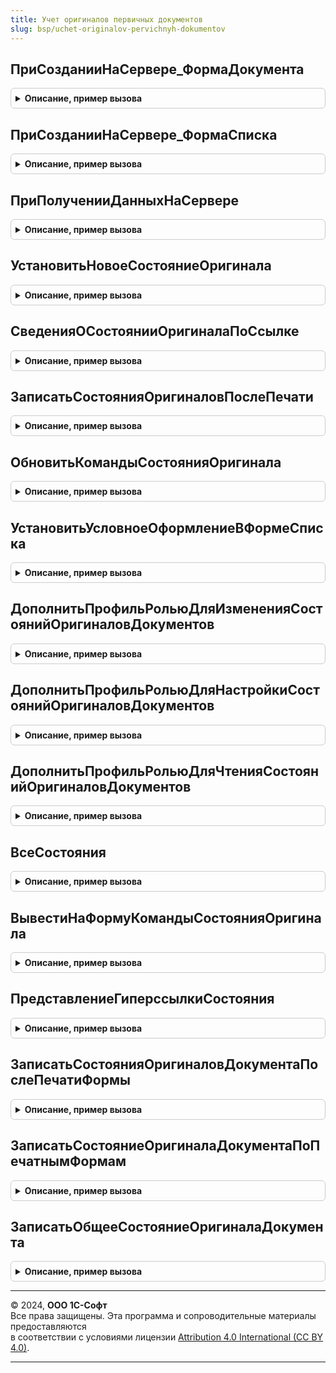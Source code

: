 ```yaml
---
title: Учет оригиналов первичных документов
slug: bsp/uchet-originalov-pervichnyh-dokumentov
---
```



## ПриСозданииНаСервере_ФормаДокумента
<details style="margin: 1em 0; padding: 0.5em; border: 1px solid #ccc; border-radius: 6px;">

<summary style="font-weight: bold; cursor: pointer;">Описание, пример вызова</summary>

```bsl

// Обработчик события "ПриСозданииНаСервере" формы документа.
//
// Параметры:
//  Форма - ФормаКлиентскогоПриложения:
//   * Объект - ДанныеФормыСтруктура, ДокументОбъект - основной реквизит формы.
//  Расположение - ГруппаФормы - группа, в которой будет располагаться надпись о текущем состоянии оригинала.
//		           Если Неопределено, тогда надпись будет расположена в нижнем правом углу формы. Необязательный.
//
Процедура ПриСозданииНаСервере_ФормаДокумента(Форма, Расположение = Неопределено) Экспорт
```

Пример вызова
```bsl
УчетОригиналовПервичныхДокументов.ПриСозданииНаСервере_ФормаДокумента(Форма, Расположение);
```
</details>

## ПриСозданииНаСервере_ФормаСписка
<details style="margin: 1em 0; padding: 0.5em; border: 1px solid #ccc; border-radius: 6px;">

<summary style="font-weight: bold; cursor: pointer;">Описание, пример вызова</summary>

```bsl

// Обработчик события "ПриСозданииНаСервере" формы списка.
//
// Параметры:
//  Форма - ФормаКлиентскогоПриложения - форма списка документа.
//  Список - ТаблицаФормы - основной список формы.
//  Расположение - ПолеФормы - колонка списка, перед которой будут располагаться новые колонки состояний.
//		                       Если Неопределено, тогда колонки будут расположены в конце списка. Необязательный.
//
Процедура ПриСозданииНаСервере_ФормаСписка(Форма, Список, Расположение = Неопределено) Экспорт
```

Пример вызова
```bsl
УчетОригиналовПервичныхДокументов.ПриСозданииНаСервере_ФормаСписка(Форма, Список, Расположение);
```
</details>

## ПриПолученииДанныхНаСервере
<details style="margin: 1em 0; padding: 0.5em; border: 1px solid #ccc; border-radius: 6px;">

<summary style="font-weight: bold; cursor: pointer;">Описание, пример вызова</summary>

```bsl

// Обработчик события "ПриПолученииДанныхНаСервере" формы списка.
//
// Параметры:
//  СтрокиСписка - СтрокиДинамическогоСписка - строки списка документов.
//
Процедура ПриПолученииДанныхНаСервере(СтрокиСписка) Экспорт
```

Пример вызова
```bsl
УчетОригиналовПервичныхДокументов.ПриПолученииДанныхНаСервере(СтрокиСписка) 
```
</details>

## УстановитьНовоеСостояниеОригинала
<details style="margin: 1em 0; padding: 0.5em; border: 1px solid #ccc; border-radius: 6px;">

<summary style="font-weight: bold; cursor: pointer;">Описание, пример вызова</summary>

```bsl

// Вызывается для записи новых или изменении текущих состояний оригиналов первичных документов.
//
// Параметры:
//  ОбъектыЗаписи - Массив из Структура - массив данных об изменяемом состоянии оригинала, в случае множественного
//										  изменения состояний документов:
//                 * ОбщееСостояние    - Булево - Истина, если текущее состояние является общим.
//                 * Ссылка 		   - ОпределяемыйТип.ОбъектСУчетомОригиналовПервичныхДокументов - документ,
//												  для которого необходимо изменить состояние оригинала.
//                 * СостояниеОригиналаПервичногоДокумента - СправочникСсылка.СостоянияОригиналовПервичныхДокументов -
//                                                           текущие состояние оригинала первичного документа.
//                 * ПервичныйДокумент - Строка - идентификатор первичного документа.
//                                                Задается, если данное состояние не является общим.
//                 * Извне 			   - Булево - Истина, если первичный документ был добавлен пользователем вручную.
//                                                Задается, если данное состояние не является общим.
//                - ОпределяемыйТип.ОбъектСУчетомОригиналовПервичныхДокументов - ссылка на документ, для которого
//												  необходимо изменить состояние оригинала, в случае единичного изменения.
//  СостояниеОригинала - СправочникСсылка.СостоянияОригиналовПервичныхДокументов - ссылка на устанавливаемое состояние.
//
// Возвращаемое значение:
//  Строка - "Изменено", если состояние оригинала документа не повторяется и было записано;
//           "НеИзменено";
//           "НеПроведено".
//
Функция УстановитьНовоеСостояниеОригинала(Знач ОбъектыЗаписи, Знач СостояниеОригинала) Экспорт
```

Пример вызова
```bsl
Результат = УчетОригиналовПервичныхДокументов.УстановитьНовоеСостояниеОригинала(ОбъектыЗаписи, СостояниеОригинала) 
```
</details>

## СведенияОСостоянииОригиналаПоСсылке
<details style="margin: 1em 0; padding: 0.5em; border: 1px solid #ccc; border-radius: 6px;">

<summary style="font-weight: bold; cursor: pointer;">Описание, пример вызова</summary>

```bsl

// Возвращает данные о текущем общем состоянии оригинала документа по ссылке.
//
//	Параметры:
//  Документ - ОпределяемыйТип.ОбъектСУчетомОригиналовПервичныхДокументов - ссылка на документ, для которого необходимо
//																			получить сведения об общем состоянии.
//
//  Возвращаемое значение:
//    Структура:
//    * Ссылка - ОпределяемыйТип.ОбъектСУчетомОригиналовПервичныхДокументов - ссылка на документ.
//    * СостояниеОригиналаПервичногоДокумента - СправочникСсылка.СостоянияОригиналовПервичныхДокументов - текущее общее
//        состояние оригинала документа.
//
Функция СведенияОСостоянииОригиналаПоСсылке(Документ) Экспорт
```

Пример вызова
```bsl
Результат = УчетОригиналовПервичныхДокументов.СведенияОСостоянииОригиналаПоСсылке(Документ) 
```
</details>

## ЗаписатьСостоянияОригиналовПослеПечати
<details style="margin: 1em 0; padding: 0.5em; border: 1px solid #ccc; border-radius: 6px;">

<summary style="font-weight: bold; cursor: pointer;">Описание, пример вызова</summary>

```bsl

// Вызывается для записи состояний оригиналов печатных форм в регистр, после печати формы.
//
//	Параметры:
//  ОбъектыПечати - СписокЗначений - список ссылок на объекты печати.
//  СписокПечати - СписокЗначений - список с именами макетов и представлениями печатных форм.
//  Записано - Булево - признак того, что состояние документа записано в регистр.
//
Процедура ЗаписатьСостоянияОригиналовПослеПечати(ОбъектыПечати, СписокПечати, Записано = Ложь) Экспорт
```

Пример вызова
```bsl
УчетОригиналовПервичныхДокументов.ЗаписатьСостоянияОригиналовПослеПечати(ОбъектыПечати, СписокПечати, Записано);
```
</details>

## ОбновитьКомандыСостоянияОригинала
<details style="margin: 1em 0; padding: 0.5em; border: 1px solid #ccc; border-radius: 6px;">

<summary style="font-weight: bold; cursor: pointer;">Описание, пример вызова</summary>

```bsl

// Обновляет команды установки состояния оригинала на форме.
//
// Параметры:
//  Форма - ФормаКлиентскогоПриложения - форма списка документа.
//  Список - ТаблицаФормы - основной список формы. Если процедура вызывается для формы документа, то Неопределено.
//
Процедура ОбновитьКомандыСостоянияОригинала(Форма, Список = Неопределено) Экспорт
```

Пример вызова
```bsl
УчетОригиналовПервичныхДокументов.ОбновитьКомандыСостоянияОригинала(Форма, Список);
```
</details>

## УстановитьУсловноеОформлениеВФормеСписка
<details style="margin: 1em 0; padding: 0.5em; border: 1px solid #ccc; border-radius: 6px;">

<summary style="font-weight: bold; cursor: pointer;">Описание, пример вызова</summary>

```bsl

// Устанавливает условное форматирование для подключаемых элементов в списке.
//
// Параметры:
//  Форма - ФормаКлиентскогоПриложения - форма списка документа.
//  Список - ТаблицаФормы - основной список формы.
//
Процедура УстановитьУсловноеОформлениеВФормеСписка(Форма, Список) Экспорт
```

Пример вызова
```bsl
УчетОригиналовПервичныхДокументов.УстановитьУсловноеОформлениеВФормеСписка(Форма, Список) 
```
</details>

## ДополнитьПрофильРольюДляИзмененияСостоянийОригиналовДокументов
<details style="margin: 1em 0; padding: 0.5em; border: 1px solid #ccc; border-radius: 6px;">

<summary style="font-weight: bold; cursor: pointer;">Описание, пример вызова</summary>

```bsl

// Добавляет в описание профиля поставляемых групп доступа роль для изменения состояния оригинала.
//
// Параметры:
//  ОписаниеПрофиля - см. УправлениеДоступом.НовоеОписаниеПрофиляГруппДоступа
//
Процедура ДополнитьПрофильРольюДляИзмененияСостоянийОригиналовДокументов(ОписаниеПрофиля) Экспорт
```

Пример вызова
```bsl
УчетОригиналовПервичныхДокументов.ДополнитьПрофильРольюДляИзмененияСостоянийОригиналовДокументов(ОписаниеПрофиля) 
```
</details>

## ДополнитьПрофильРольюДляНастройкиСостоянийОригиналовДокументов
<details style="margin: 1em 0; padding: 0.5em; border: 1px solid #ccc; border-radius: 6px;">

<summary style="font-weight: bold; cursor: pointer;">Описание, пример вызова</summary>

```bsl

// Добавляет в описание профиля поставляемых групп доступа роль для настройки списка состояния оригинала.
//
// Параметры:
//  ОписаниеПрофиля - см. УправлениеДоступом.НовоеОписаниеПрофиляГруппДоступа.
//
Процедура ДополнитьПрофильРольюДляНастройкиСостоянийОригиналовДокументов(ОписаниеПрофиля) Экспорт
```

Пример вызова
```bsl
УчетОригиналовПервичныхДокументов.ДополнитьПрофильРольюДляНастройкиСостоянийОригиналовДокументов(ОписаниеПрофиля) 
```
</details>

## ДополнитьПрофильРольюДляЧтенияСостоянийОригиналовДокументов
<details style="margin: 1em 0; padding: 0.5em; border: 1px solid #ccc; border-radius: 6px;">

<summary style="font-weight: bold; cursor: pointer;">Описание, пример вызова</summary>

```bsl

// Добавляет в описание профиля поставляемых групп доступа роль для чтения состояния оригинала.
//
// Параметры:
//  ОписаниеПрофиля - см. УправлениеДоступом.НовоеОписаниеПрофиляГруппДоступа.
//
Процедура ДополнитьПрофильРольюДляЧтенияСостоянийОригиналовДокументов(ОписаниеПрофиля) Экспорт
```

Пример вызова
```bsl
УчетОригиналовПервичныхДокументов.ДополнитьПрофильРольюДляЧтенияСостоянийОригиналовДокументов(ОписаниеПрофиля) 
```
</details>

## ВсеСостояния
<details style="margin: 1em 0; padding: 0.5em; border: 1px solid #ccc; border-radius: 6px;">

<summary style="font-weight: bold; cursor: pointer;">Описание, пример вызова</summary>

```bsl

// Возвращает массив всех состояний оригиналов первичных документов.
//
//	Возвращаемое значение:
//  Массив из СправочникСсылка.СостоянияОригиналовПервичныхДокументов - все возможные состояния оригинала, включая
//    скрытое "Оригиналы не все".
//
Функция ВсеСостояния() Экспорт
```

Пример вызова
```bsl
Результат = УчетОригиналовПервичныхДокументов.ВсеСостояния() 
```
</details>

## ВывестиНаФормуКомандыСостоянияОригинала
<details style="margin: 1em 0; padding: 0.5em; border: 1px solid #ccc; border-radius: 6px;">

<summary style="font-weight: bold; cursor: pointer;">Описание, пример вызова</summary>

```bsl

// Выводит подключаемые команды в форме. Вызывается без подключения подсистемы "Подключаемые команды".
//
// Параметры:
//  Форма - ФормаКлиентскогоПриложения - форма списка документа.
//  Список - ТаблицаФормы - основной список формы. Если процедура вызывается для формы документа, то Неопределено.
//  СостоянияОригиналов - ТаблицаЗначений - состояния оригинала, разрешенные пользователям, и используемые при смене
//                                          состояния оригинала:
//              * Наименование	- Строка - наименование состояния оригинала;
//              * Ссылка		- СправочникСсылка.СостоянияОригиналовПервичныхДокументов - ссылка на элемент справочника СостоянияОригиналовПервичныхДокументов.
//
Процедура ВывестиНаФормуКомандыСостоянияОригинала(Форма, Список, СостоянияОригиналов) Экспорт
```

Пример вызова
```bsl
УчетОригиналовПервичныхДокументов.ВывестиНаФормуКомандыСостоянияОригинала(Форма, Список, СостоянияОригиналов) 
```
</details>

## ПредставлениеГиперссылкиСостояния
<details style="margin: 1em 0; padding: 0.5em; border: 1px solid #ccc; border-radius: 6px;">

<summary style="font-weight: bold; cursor: pointer;">Описание, пример вызова</summary>

```bsl

// Возвращает представление гиперссылки состояния оригинала документа по ссылке.
//
//	Параметры:
//   Документ - ОпределяемыйТип.ОбъектСУчетомОригиналовПервичныхДокументов - ссылка на документ, для которого необходимо
//																			 получить представление гиперссылки состояния.
//  Возвращаемое значение:
//   Строка - представление гиперссылки состояния оригинала документа.
//
Функция ПредставлениеГиперссылкиСостояния(Документ) Экспорт
```

Пример вызова
```bsl
Результат = УчетОригиналовПервичныхДокументов.ПредставлениеГиперссылкиСостояния(Документ) 
```
</details>

## ЗаписатьСостоянияОригиналовДокументаПослеПечатиФормы
<details style="margin: 1em 0; padding: 0.5em; border: 1px solid #ccc; border-radius: 6px;">

<summary style="font-weight: bold; cursor: pointer;">Описание, пример вызова</summary>

```bsl

// Устанавливает состояния оригиналов печатных форм. Вызывается после печати формы.
//
// Параметры:
//   ОбъектыПечати - СписокЗначений - список документов.
//   ПечатныеФормы - СписокЗначений - наименование макетов и представление печатных форм.
//   Записано - Булево - выходной параметр. Признак того, что состояние документа записано.
//
Процедура ЗаписатьСостоянияОригиналовДокументаПослеПечатиФормы(ОбъектыПечати, ПечатныеФормы, Записано = Ложь) Экспорт
```

Пример вызова
```bsl
УчетОригиналовПервичныхДокументов.ЗаписатьСостоянияОригиналовДокументаПослеПечатиФормы(ОбъектыПечати, ПечатныеФормы, Записано);
```
</details>

## ЗаписатьСостояниеОригиналаДокументаПоПечатнымФормам
<details style="margin: 1em 0; padding: 0.5em; border: 1px solid #ccc; border-radius: 6px;">

<summary style="font-weight: bold; cursor: pointer;">Описание, пример вызова</summary>

```bsl

// Устанавливает состояние оригинала печатной формы. Вызывается после печати формы.
//
// Параметры:
//   Документ - ОпределяемыйТип.ОбъектСУчетомОригиналовПервичныхДокументов - документ.
//   ПечатнаяФорма - Строка - имя макета печатной формы.
//   Представление - Строка - наименование печатной формы.
//   Состояние - СправочникСсылка.СостоянияОригиналовПервичныхДокументов - состояние оригинала печатной формы.
//   Извне - Булево - признак, показывающий принадлежит ли форма системе 1С.
//   Сотрудник - СправочникСсылка - сотрудник, если в оригинале документа есть сведения о сотрудниках.
//
Процедура ЗаписатьСостояниеОригиналаДокументаПоПечатнымФормам(Документ, ПечатнаяФорма, Представление, Состояние, Экспорт
```

Пример вызова
```bsl
УчетОригиналовПервичныхДокументов.ЗаписатьСостояниеОригиналаДокументаПоПечатнымФормам(Документ, ПечатнаяФорма, Представление, Состояние, );
```
</details>

## ЗаписатьОбщееСостояниеОригиналаДокумента
<details style="margin: 1em 0; padding: 0.5em; border: 1px solid #ccc; border-radius: 6px;">

<summary style="font-weight: bold; cursor: pointer;">Описание, пример вызова</summary>

```bsl

// Записывает общее состояния оригинала документа.
//
// Параметры:
//   Документ - ОпределяемыйТип.ОбъектСУчетомОригиналовПервичныхДокументов - документ.
//   Состояние - СправочникСсылка.СостоянияОригиналовПервичныхДокументов - состояние оригинала.
//
Процедура ЗаписатьОбщееСостояниеОригиналаДокумента(Документ, Состояние) Экспорт
```

Пример вызова
```bsl
УчетОригиналовПервичныхДокументов.ЗаписатьОбщееСостояниеОригиналаДокумента(Документ, Состояние) 
```
</details>

---

© 2024, **ООО 1С-Софт**  
Все права защищены. Эта программа и сопроводительные материалы предоставляются  
в соответствии с условиями лицензии [Attribution 4.0 International (CC BY 4.0)](https://creativecommons.org/licenses/by/4.0/legalcode).

---
